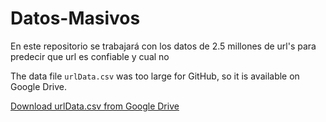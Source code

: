 # Datos-Masivos
En este repositorio se trabajará con los datos de 2.5 millones de url's para predecir que url es confiable y cual no


The data file `urlData.csv` was too large for GitHub, so it is available on Google Drive.

[Download urlData.csv from Google Drive](https://drive.google.com/file/d/1wvUUEgy1OnsR2BDBjvzJsklUGiOJY_nu/view?usp=drive_link)
